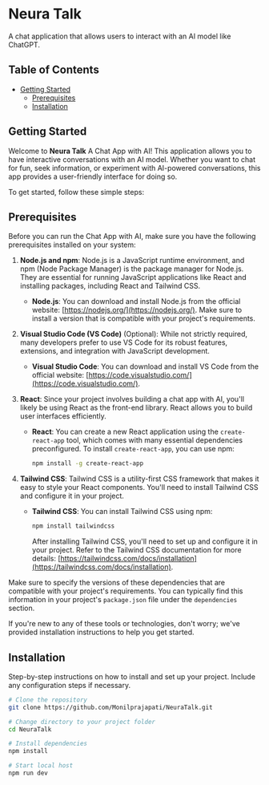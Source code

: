 # Neura Talk

A chat application that allows users to interact with an AI model like ChatGPT.

## Table of Contents

- [Getting Started](#getting-started)
  - [Prerequisites](#prerequisites)
  - [Installation](#installation)

<a id="getting-started"></a>
## Getting Started

Welcome to **Neura Talk** A Chat App with AI! This application allows you to have interactive conversations with an AI model. Whether you want to chat for fun, seek information, or experiment with AI-powered conversations, this app provides a user-friendly interface for doing so.

To get started, follow these simple steps:

<a id="prerequisites"></a>
## Prerequisites

Before you can run the Chat App with AI, make sure you have the following prerequisites installed on your system:

1. **Node.js and npm**: Node.js is a JavaScript runtime environment, and npm (Node Package Manager) is the package manager for Node.js. They are essential for running JavaScript applications like React and installing packages, including React and Tailwind CSS.

   - **Node.js**: You can download and install Node.js from the official website: [https://nodejs.org/](https://nodejs.org/). Make sure to install a version that is compatible with your project's requirements.

2. **Visual Studio Code (VS Code)** (Optional): While not strictly required, many developers prefer to use VS Code for its robust features, extensions, and integration with JavaScript development.

   - **Visual Studio Code**: You can download and install VS Code from the official website: [https://code.visualstudio.com/](https://code.visualstudio.com/).

3. **React**: Since your project involves building a chat app with AI, you'll likely be using React as the front-end library. React allows you to build user interfaces efficiently.

   - **React**: You can create a new React application using the `create-react-app` tool, which comes with many essential dependencies preconfigured. To install `create-react-app`, you can use npm:

     ```bash
     npm install -g create-react-app
     ```

4. **Tailwind CSS**: Tailwind CSS is a utility-first CSS framework that makes it easy to style your React components. You'll need to install Tailwind CSS and configure it in your project.

   - **Tailwind CSS**: You can install Tailwind CSS using npm:

     ```bash
     npm install tailwindcss
     ```

     After installing Tailwind CSS, you'll need to set up and configure it in your project. Refer to the Tailwind CSS documentation for more details: [https://tailwindcss.com/docs/installation](https://tailwindcss.com/docs/installation).

Make sure to specify the versions of these dependencies that are compatible with your project's requirements. You can typically find this information in your project's `package.json` file under the `dependencies` section.

If you're new to any of these tools or technologies, don't worry; we've provided installation instructions to help you get started.

<a id="installation"></a>
## Installation

Step-by-step instructions on how to install and set up your project. Include any configuration steps if necessary.

```bash
# Clone the repository
git clone https://github.com/Monilprajapati/NeuraTalk.git

# Change directory to your project folder
cd NeuraTalk

# Install dependencies
npm install

# Start local host
npm run dev
